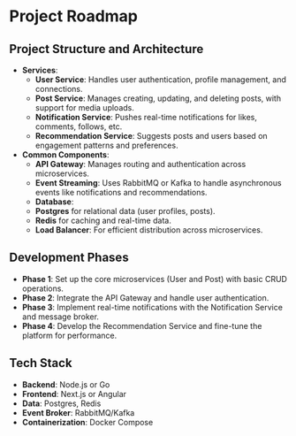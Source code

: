 
# Project Roadmap

## **Project Structure and Architecture**

- **Services**:
  - **User Service**: Handles user authentication, profile management, and connections.
  - **Post Service**: Manages creating, updating, and deleting posts, with support for media uploads.
  - **Notification Service**: Pushes real-time notifications for likes, comments, follows, etc.
  - **Recommendation Service**: Suggests posts and users based on engagement patterns and preferences.
- **Common Components**:
  - **API Gateway**: Manages routing and authentication across microservices.
  - **Event Streaming**: Uses RabbitMQ or Kafka to handle asynchronous events like notifications and recommendations.
  - **Database**:
  - **Postgres** for relational data (user profiles, posts).
  - **Redis** for caching and real-time data.
  - **Load Balancer**: For efficient distribution across microservices.

## **Development Phases**

- **Phase 1**: Set up the core microservices (User and Post) with basic CRUD operations.
- **Phase 2**: Integrate the API Gateway and handle user authentication.
- **Phase 3**: Implement real-time notifications with the Notification Service and message broker.
- **Phase 4**: Develop the Recommendation Service and fine-tune the platform for performance.

## **Tech Stack**

- **Backend**: Node.js or Go
- **Frontend**: Next.js or Angular
- **Data**: Postgres, Redis
- **Event Broker**: RabbitMQ/Kafka
- **Containerization**: Docker Compose
